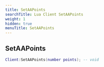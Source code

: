 ```yaml
---
title: SetAAPoints
searchTitle: Lua Client SetAAPoints
weight: 1
hidden: true
menuTitle: SetAAPoints
---
```

## SetAAPoints
```lua
Client:SetAAPoints(number points); -- void
```
